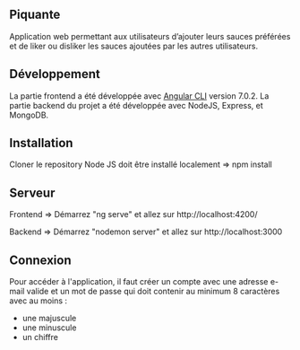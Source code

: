 ## Piquante
Application web permettant aux utilisateurs d’ajouter leurs sauces préférées et de liker ou disliker les sauces ajoutées par les autres utilisateurs.

## Développement

La partie frontend a été développée avec [Angular CLI](https://github.com/angular/angular-cli) version 7.0.2.
La partie backend du projet a été développée avec NodeJS, Express, et MongoDB.

## Installation

Cloner le repository
Node JS doit être installé localement => npm install

## Serveur

Frontend => Démarrez "ng serve" et allez sur http://localhost:4200/

Backend => Démarrez "nodemon server" et allez sur http://localhost:3000

## Connexion
Pour accéder à l'application, il faut créer un compte avec une adresse e-mail valide et un mot de passe qui doit contenir au minimum 8 caractères avec au moins :
- une majuscule
- une minuscule 
- un chiffre
